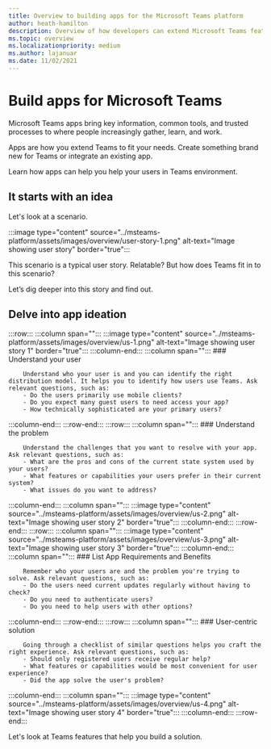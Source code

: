 ```yaml
---
title: Overview to building apps for the Microsoft Teams platform
author: heath-hamilton
description: Overview of how developers can extend Microsoft Teams features with custom apps.
ms.topic: overview
ms.localizationpriority: medium
ms.author: lajanuar
ms.date: 11/02/2021
---
```

# Build apps for Microsoft Teams

Microsoft Teams apps bring key information, common tools, and trusted processes to where people increasingly gather, learn, and work.

Apps are how you extend Teams to fit your needs. Create something brand new for Teams or integrate an existing app.

Learn how apps can help you help your users in Teams environment.

## It starts with an idea

Let's look at a scenario.

:::image type="content" source="../msteams-platform/assets/images/overview/user-story-1.png" alt-text="Image showing user story" border="true":::

This scenario is a typical user story. Relatable? But how does Teams fit in to this scenario?

Let’s dig deeper into this story and find out.

## Delve into app ideation

:::row:::
   :::column span="":::
      :::image type="content" source="../msteams-platform/assets/images/overview/us-1.png" alt-text="Image showing user story 1" border="true":::
   :::column-end:::
   :::column span="":::
      ### Understand your user

        Understand who your user is and you can identify the right distribution model. It helps you to identify how users use Teams. Ask relevant questions, such as:
        - Do the users primarily use mobile clients?
        - Do you expect many guest users to need access your app?
        - How technically sophisticated are your primary users?
   :::column-end:::
:::row-end:::
:::row:::
   :::column span="":::
      ### Understand the problem

        Understand the challenges that you want to resolve with your app. Ask relevant questions, such as:
        - What are the pros and cons of the current state system used by your users?
        - What features or capabilities your users prefer in their current system?
        - What issues do you want to address?
   :::column-end:::
   :::column span="":::
       :::image type="content" source="../msteams-platform/assets/images/overview/us-2.png" alt-text="Image showing user story 2" border="true":::
   :::column-end:::
:::row-end:::
:::row:::
   :::column span="":::
      :::image type="content" source="../msteams-platform/assets/images/overview/us-3.png" alt-text="Image showing user story 3" border="true":::
   :::column-end:::
   :::column span="":::
      ### List App Requirements and Benefits

        Remember who your users are and the problem you're trying to solve. Ask relevant questions, such as:
        - Do the users need current updates regularly without having to check?
        - Do you need to authenticate users?
        - Do you need to help users with other options?
   :::column-end:::
:::row-end:::
:::row:::
   :::column span="":::
      ### User-centric solution

        Going through a checklist of similar questions helps you craft the right experience. Ask relevant questions, such as:
        - Should only registered users receive regular help?
        - What features or capabilities would be most convenient for user experience?
        - Did the app solve the user's problem?
   :::column-end:::
   :::column span="":::
       :::image type="content" source="../msteams-platform/assets/images/overview/us-4.png" alt-text="Image showing user story 4" border="true":::
   :::column-end:::
:::row-end:::

Let's look at Teams features that help you build a solution.
